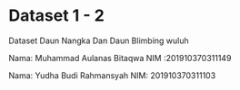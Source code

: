 # Dataset 1 - 2
Dataset Daun Nangka Dan Daun Blimbing wuluh 

Nama: Muhammad Aulanas Bitaqwa
NIM :201910370311149

Nama: Yudha Budi Rahmansyah
NIM: 201910370311103

